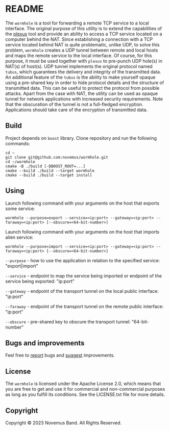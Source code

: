 # README

The `wormhole` is a tool for forwarding a remote TCP service to a local interface. The original purpose of this utility is to extend the capabilities of the [plexus](https://github.com/novemus/plexus) tool and provide an ability to access a TCP service located on a computer behind the NAT. Since establishing a connection with a TCP service located behind NAT is quite problematic, unlike UDP, to solve this problem, `wormhole` creates a UDP tunnel between remote and local hosts and maps the remote service to the local interface. Of course, for this purpose, it must be used together with `plexus` to pre-punch UDP hole(s) in NAT(s) of host(s). UDP tunnel implements the original protocol named `tubus`, which guarantees the delivery and integrity of the transmitted data. An additional feature of the `tubus` is the ability to make yourself opaque using a pre-shared key in order to hide protocol details and the structure of transmitted data. This can be useful to protect the protocol from possible attacks. Apart from the case with NAT, the utility can be used as opaque tunnel for network applications with increased security requirements. Note that the obscuration of the tunnel is not a full-fledged encryption. Applications should take care of the encryption of transmitted data.

## Build

Project depends on `boost` library. Clone repository and run the following commands:

```console
cd ~
git clone git@github.com:novemus/wormhole.git
cd ~/wormhole
cmake -B ./build [-DBOOST_ROOT=...]
cmake --build ./build --target wormhole
cmake --build ./build --target install
```

## Using

Launch following command with your arguments on the host that exports some service:
```console
wormhole --purpose=export --service=<ip:port> --gateway=<ip:port> --faraway=<ip:port> [--obscure=<64-bit-number>]
```

Launch following command with your arguments on the host that imports alien service:
```console
wormhole --purpose=import --service=<ip:port> --gateway=<ip:port> --faraway=<ip:port> [--obscure=<64-bit-number>]
```

`--purpose` - how to use the application in relation to the specified service: "export|import"

`--service` - endpoint to map the service being imported or endpoint of the service being exported: "ip:port"

`--gateway` - endpoint of the transport tunnel on the local public interface: "ip:port"

`--faraway` - endpoint of the transport tunnel on the remote public interface: "ip:port"

`--obscure` - pre-shared key to obscure the transport tunnel: "64-bit-number"

## Bugs and improvements

Feel free to [report](https://github.com/novemus/wormhole/issues) bugs and [suggest](https://github.com/wormhole/plexus/issues) improvements. 

## License

The `wormhole` is licensed under the Apache License 2.0, which means that you are free to get and use it for commercial and non-commercial purposes as long as you fulfill its conditions. See the LICENSE.txt file for more details.

## Copyright

Copyright © 2023 Novemus Band. All Rights Reserved.
